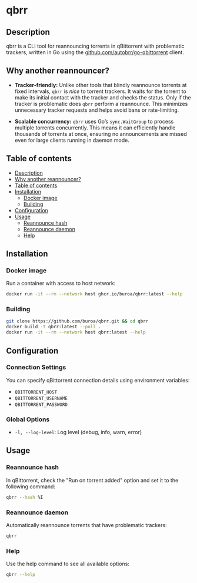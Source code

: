 # qbrr

## Description

qbrr is a CLI tool for reannouncing torrents in qBittorrent with problematic trackers, written in Go using the [github.com/autobrr/go-qbittorrent](https://github.com/autobrr/go-qbittorrent) client.

## Why another reannouncer?

- **Tracker-friendly:** Unlike other tools that blindly reannounce torrents at fixed intervals, `qbrr` is *nice* to torrent trackers. It waits for the torrent to make its initial contact with the tracker and checks the status. Only if the tracker is problematic does `qbrr` perform a reannounce. This minimizes unnecessary tracker requests and helps avoid bans or rate-limiting.

- **Scalable concurrency:** `qbrr` uses Go’s `sync.WaitGroup` to process multiple torrents concurrently. This means it can efficiently handle thousands of torrents at once, ensuring no announcements are missed even for large clients running in daemon mode.

## Table of contents

- [Description](#description)
- [Why another reannouncer?](#why-another-reannouncer)
- [Table of contents](#table-of-contents)
- [Installation](#installation)
  - [Docker image](#docker-image)
  - [Building](#building)
- [Configuration](#configuration)
- [Usage](#usage)
  - [Reannounce hash](#reannounce-hash)
  - [Reannounce daemon](#reannounce-daemon)
  - [Help](#help)

## Installation

### Docker image

Run a container with access to host network:

```bash
docker run -it --rm --network host ghcr.io/buroa/qbrr:latest --help
```

### Building

```bash
git clone https://github.com/buroa/qbrr.git && cd qbrr
docker build -t qbrr:latest --pull .
docker run -it --rm --network host qbrr:latest --help
```

## Configuration

### Connection Settings

You can specify qBittorrent connection details using environment variables:

- `QBITTORRENT_HOST`
- `QBITTORRENT_USERNAME`
- `QBITTORRENT_PASSWORD`

### Global Options

- `-l, --log-level`: Log level (debug, info, warn, error)

## Usage

### Reannounce hash

In qBittorrent, check the "Run on torrent added" option and set it to the following command:

```bash
qbrr --hash %I
```

### Reannounce daemon

Automatically reannounce torrents that have problematic trackers:

```bash
qbrr
```

### Help

Use the help command to see all available options:

```bash
qbrr --help
```
